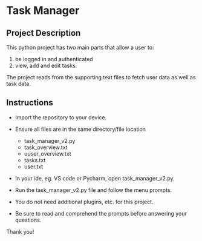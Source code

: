 # Task Manager

## Project Description
This python project has two main parts that allow a user to:
1. be logged in and authenticated
2. view, add and edit tasks.

The project reads from the supporting text files to fetch user data as well as task data.

## Instructions
* Import the repository to your device.
* Ensure all files are in the same directory/file location
  - task_manager_v2.py
  - task_overview.txt
  - uuser_overview.txt
  - tasks.txt
  - user.txt
    
* In your ide, eg. VS code or Pycharm, open task_manager_v2.py.
* Run the task_manager_v2.py file and follow the menu prompts.
* You do not need additional plugins, etc. for this project.
* Be sure to read and comprehend the prompts before answering your questions.

Thank you!
